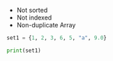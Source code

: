 - Not sorted
- Not indexed
- Non-duplicate Array

``` python
set1 = {1, 2, 3, 6, 5, "a", 9.0}

print(set1)
```